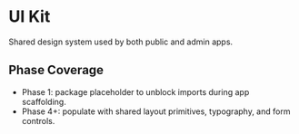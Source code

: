 # UI Kit

Shared design system used by both public and admin apps.

## Phase Coverage
- Phase 1: package placeholder to unblock imports during app scaffolding.
- Phase 4+: populate with shared layout primitives, typography, and form controls.
